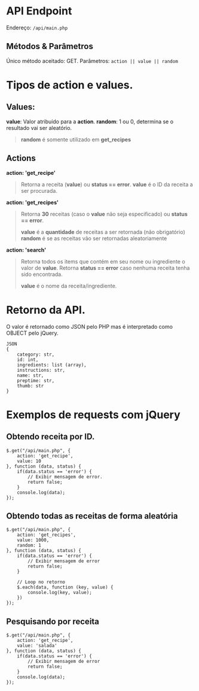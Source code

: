 # API Endpoint
Endereço: `/api/main.php`
## Métodos & Parâmetros
Único método aceitado: GET.
Parâmetros: `action || value || random`
# Tipos de action e values.
## Values:
**value**: Valor atribuído para a **action**.
**random**: 1 ou 0, determina se o resultado vai ser aleatório.

> **random** é somente utilizado em **get_recipes**

## Actions
**action: 'get_recipe'**
> Retorna a receita (**value**) ou **status == error**.
> **value** é o ID da receita a ser procurada.

**action: 'get_recipes'**
> Retorna **30** receitas (caso o **value** não seja especificado) ou **status == error**.
>
> **value** é a **quantidade** de receitas a ser retornada (não obrigatório) 
> **random** é se as receitas vão ser retornadas aleatoriamente

**action: 'search'**
> Retorna todos os items que contém em seu nome ou ingrediente o valor de **value**. Retorna **status == error** caso nenhuma receita tenha sido encontrada.
>
>**value** é o nome da receita/ingrediente.

# Retorno da API.
O valor é retornado como JSON pelo PHP mas é interpretado como OBJECT pelo jQuery.

    JSON 
    {
	    category: str,
	    id: int,
	    ingredients: list (array),
	    instructions: str,
	    name: str,
	    preptime: str,
	    thumb: str
    }

# Exemplos de requests com jQuery

## Obtendo receita por ID.

    $.get("/api/main.php", {
	    action: 'get_recipe',
	    value: 10
    }, function (data, status) {
	    if(data.status == 'error') {
		    // Exibir mensagem de error.
		    return false;
	    }
		console.log(data);
    });
   
   ## Obtendo todas as receitas de forma aleatória
   

    $.get("/api/main.php", {
	    action: 'get_recipes',
	    value: 1000,
	    random: 1
    }, function (data, status) {
	    if(data.status == 'error') {
		    // Exibir mensagem de error
		    return false;
	    }
		
		// Loop no retorno
		$.each(data, function (key, value) {
			console.log(key, value);
		})
	});

## Pesquisando por receita
	

    $.get("/api/main.php", {
	    action: 'get_recipe',
	    value: 'salada'
    }, function (data, status) {
	    if(data.status == 'error') {
		    // Exibir mensagem de error
		    return false;
	    }
	    console.log(data);
    });



